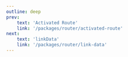 ```yaml
---
outline: deep
prev:
    text: 'Activated Route'
    link: '/packages/router/activated-route'
next:
    text: 'linkData'
    link: '/packages/router/link-data'
---
```


<!-- @format -->
